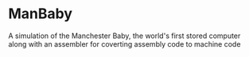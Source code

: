 # ManBaby
A simulation of the Manchester Baby, the world's first stored computer along with an assembler for coverting assembly code to machine code
